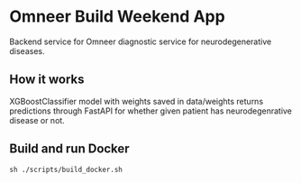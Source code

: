 # Omneer Build Weekend App

Backend service for Omneer diagnostic service for neurodegenerative diseases.

## How it works 

XGBoostClassifier model with weights saved in data/weights returns predictions through FastAPI for whether given patient has neurodegenrative disease or not.

## Build and run Docker

```shell
sh ./scripts/build_docker.sh
```